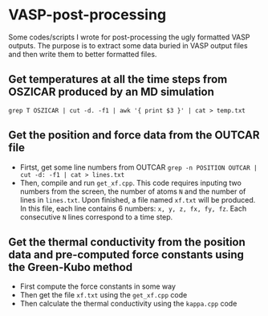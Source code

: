 # VASP-post-processing
Some codes/scripts I wrote for post-processing the ugly formatted VASP outputs. The purpose is to extract some data buried in VASP output files and then write them to better formatted files.

## Get temperatures at all the time steps from OSZICAR produced by an MD simulation
`grep T OSZICAR | cut -d. -f1 | awk '{ print $3 }' | cat > temp.txt` 

## Get the position and force data from the OUTCAR file
* Firtst, get some line numbers from OUTCAR
`grep -n POSITION OUTCAR | cut -d: -f1 | cat > lines.txt`
* Then, compile and run `get_xf.cpp`. This code requires inputing two numbers from the screen, the number of atoms `N` and the number of lines in `lines.txt`. Upon finished, a file named `xf.txt` will be produced. In this file, each line contains 6 numbers: `x, y, z, fx, fy, fz`. Each consecutive `N` lines correspond to a time step.

## Get the thermal conductivity from the position data and pre-computed force constants using the Green-Kubo method
* First compute the force constants in some way
* Then get the file `xf.txt` using the `get_xf.cpp` code
* Then calculate the thermal conductivity using the `kappa.cpp` code
